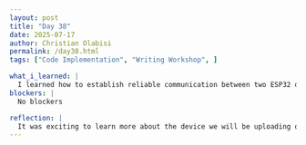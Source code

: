 ```yaml
---
layout: post
title: "Day 38"
date: 2025-07-17
author: Christian Olabisi
permalink: /day38.html
tags: ["Code Implementation", "Writing Workshop", ]

what_i_learned: |
  I learned how to establish reliable communication between two ESP32 devices over Wi-Fi using a  TCP protocol. I also learned the steps of how to configure one ESP32 as a TCP server (receiver) that listens on a specific port and IP address, while the other acts as a TCP client (sender) that connects to it and sends data. The device will also be running on an Arduino.
blockers: |
  No blockers

reflection: |
  It was exciting to learn more about the device we will be uploading our code to and its configuration. I have some experience working with Arduinos, but today was my first time hearing about what the ESP32 is. So I found it interesting learning about a new device. Also, the writing workshop was cool, learned some new info that will help when we start our paper.
---
```


